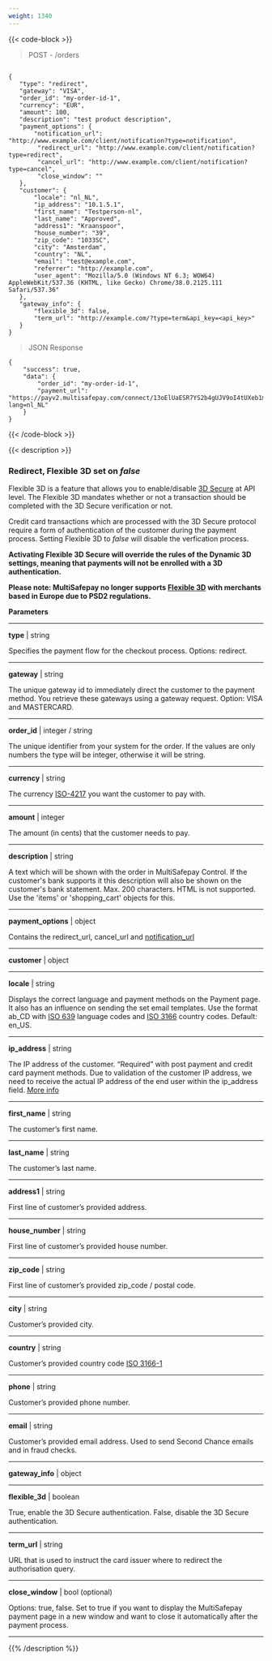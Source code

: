 ```yaml
---
weight: 1340
---
```

{{< code-block >}}
> POST - /orders

```shell

{
   "type": "redirect",
   "gateway": "VISA",
   "order_id": "my-order-id-1",
   "currency": "EUR",
   "amount": 100,
   "description": "test product description",
   "payment_options": {
       "notification_url": "http://www.example.com/client/notification?type=notification",
        "redirect_url": "http://www.example.com/client/notification?type=redirect",
        "cancel_url": "http://www.example.com/client/notification?type=cancel", 
        "close_window": ""
   }, 
   "customer": {
       "locale": "nl_NL",
       "ip_address": "10.1.5.1",
       "first_name": "Testperson-nl",
       "last_name": "Approved",
       "address1": "Kraanspoor",
       "house_number": "39",
       "zip_code": "1033SC",
       "city": "Amsterdam",
       "country": "NL",
       "email": "test@example.com",
       "referrer": "http://example.com",
       "user_agent": "Mozilla/5.0 (Windows NT 6.3; WOW64) AppleWebKit/537.36 (KHTML, like Gecko) Chrome/38.0.2125.111 Safari/537.36"
   },
   "gateway_info": {
       "flexible_3d": false,
       "term_url": "http://example.com/?type=term&api_key=<api_key>"
   }
}
```

> JSON Response


```shell 
{
    "success": true,
    "data": {
        "order_id": "my-order-id-1",
        "payment_url": "https://payv2.multisafepay.com/connect/13oElUaESR7YS2b4gUJV9oI4tUXeb1mj1D8/?lang=nl_NL"
    }
}
```
{{< /code-block >}}

{{< description >}}
### Redirect, Flexible 3D set on _false_

Flexible 3D is a feature that allows you to enable/disable [3D Secure](/faq/general/glossary/#3d-secure) at API level. The Flexible 3D mandates whether or not a transaction should be completed with the 3D Secure verification or not.

Credit card transactions which are processed with the 3D Secure protocol require a form of authentication of the customer during the payment process. Setting Flexible 3D to _false_ will disable the verfication process. 

**Activating Flexible 3D Secure will override the rules of the Dynamic 3D settings, meaning that payments will not be enrolled with a 3D authentication.**

**__Please note__: MultiSafepay no longer supports [Flexible 3D](https://docs.multisafepay.com/tools/flexible_3d) with merchants based in Europe due to PSD2 regulations.**

**Parameters**

----------------
__type__ | string

Specifies the payment flow for the checkout process. Options: redirect.

----------------
__gateway__ | string

The unique gateway id to immediately direct the customer to the payment method. You retrieve these gateways using a gateway request. Option: VISA and MASTERCARD. 

----------------
__order_id__ | integer / string

The unique identifier from your system for the order. If the values are only numbers the type will be integer, otherwise it will be string.

----------------
__currency__ | string

The currency [ISO-4217](https://www.iso.org/iso-4217-currency-codes.html) you want the customer to pay with. 

----------------
__amount__ | integer

The amount (in cents) that the customer needs to pay.

----------------
__description__ | string

A text which will be shown with the order in MultiSafepay Control. If the customer's bank supports it this description will also be shown on the customer's bank statement. Max. 200 characters. HTML is not supported. Use the 'items' or 'shopping_cart' objects for this.

----------------
__payment_options__ | object

Contains the redirect_url, cancel_url and [notification_url](/faq/api/how-does-the-notification-url-work)  

----------------
__customer__ | object

----------------
__locale__ | string

Displays the correct language and payment methods on the Payment page. It also has an influence on sending the set email templates. Use the format ab_CD with [ISO 639](https://www.iso.org/iso-639-language-codes.html) language codes and [ISO 3166](https://www.iso.org/iso-3166-country-codes.html) country codes. Default: en_US. 

----------------
__ip_address__ | string

The IP address of the customer. “Required” with post payment and credit card payment methods. Due to validation of the customer IP address, we need to receive the actual IP address of the end user within the ip_address field.  [More info](/faq/api/ip_address)

----------------
__first_name__ | string

The customer’s first name. 

----------------
__last_name__ | string

The customer’s last name.

----------------
__address1__ | string

First line of customer’s provided address.

----------------
__house_number__ | string

First line of customer’s provided house number.

----------------
__zip_code__ | string

First line of customer’s provided zip_code / postal code.

----------------
__city__ | string

Customer’s provided city. 

----------------
__country__ | string

Customer’s provided country code [ISO 3166-1](https://www.iso.org/iso-3166-country-codes.html) 

----------------
__phone__ | string

Customer’s provided phone number. 

----------------
__email__ | string

Customer’s provided email address. Used to send Second Chance emails and in fraud checks.  

----------------
__gateway_info__ | object

----------------
__flexible_3d__ | boolean

True, enable the 3D Secure authentication. False, disable the 3D Secure authentication.

----------------
__term_url__ | string

URL that is used to instruct the card issuer where to redirect the authorisation query. 

----------------

__close_window__ | bool (optional)


Options: true, false. Set to true if you want to display the MultiSafepay payment page in a new window and want to close it automatically after the payment process.

----------------

{{% /description %}}